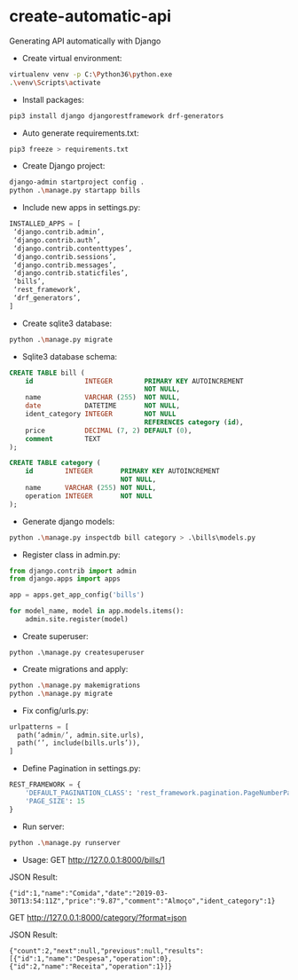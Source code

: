 # create-automatic-api
Generating API automatically with Django

* Create virtual environment:
```bash
virtualenv venv -p C:\Python36\python.exe
.\venv\Scripts\activate
```

* Install packages:
```bash
pip3 install django djangorestframework drf-generators
```

* Auto generate requirements.txt:
```bash
pip3 freeze > requirements.txt
```

* Create Django project:
```bash
django-admin startproject config .
python .\manage.py startapp bills
```

* Include new apps in settings.py:
```python
INSTALLED_APPS = [
 ‘django.contrib.admin’,
 ‘django.contrib.auth’,
 ‘django.contrib.contenttypes’,
 ‘django.contrib.sessions’,
 ‘django.contrib.messages’,
 ‘django.contrib.staticfiles’,
 ‘bills’,
 ‘rest_framework’,
 ‘drf_generators’,
]
```

* Create sqlite3 database:
```bash
python .\manage.py migrate
```

* Sqlite3 database schema:
```sql
CREATE TABLE bill (
    id             INTEGER        PRIMARY KEY AUTOINCREMENT
                                  NOT NULL,
    name           VARCHAR (255)  NOT NULL,
    date           DATETIME       NOT NULL,
    ident_category INTEGER        NOT NULL
                                  REFERENCES category (id),
    price          DECIMAL (7, 2) DEFAULT (0),
    comment        TEXT
);

CREATE TABLE category (
    id        INTEGER       PRIMARY KEY AUTOINCREMENT
                            NOT NULL,
    name      VARCHAR (255) NOT NULL,
    operation INTEGER       NOT NULL
);
```

* Generate django models:
```bash
python .\manage.py inspectdb bill category > .\bills\models.py
```

* Register class in admin.py:
```python
from django.contrib import admin
from django.apps import apps

app = apps.get_app_config('bills')

for model_name, model in app.models.items():
    admin.site.register(model)
```

* Create superuser:
```
python .\manage.py createsuperuser
```

* Create migrations and apply:
```bash
python .\manage.py makemigrations
python .\manage.py migrate
```

* Fix config/urls.py:
```python
urlpatterns = [
  path(‘admin/’, admin.site.urls),
  path(‘’, include(bills.urls’)),
]
```

* Define Pagination in settings.py:
```python
REST_FRAMEWORK = {
    'DEFAULT_PAGINATION_CLASS': 'rest_framework.pagination.PageNumberPagination',
    'PAGE_SIZE': 15
}
```

* Run server:
```bash
python .\manage.py runserver
```

* Usage:
GET http://127.0.0.1:8000/bills/1

JSON Result: 
```
{"id":1,"name":"Comida","date":"2019-03-30T13:54:11Z","price":"9.87","comment":"Almoço","ident_category":1}
```

GET http://127.0.0.1:8000/category/?format=json

JSON Result: 
```
{"count":2,"next":null,"previous":null,"results":[{"id":1,"name":"Despesa","operation":0},{"id":2,"name":"Receita","operation":1}]}
```
